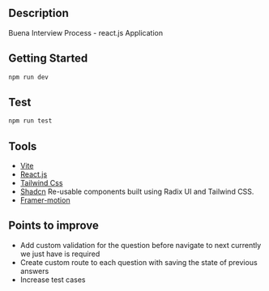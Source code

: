 ## Description

Buena Interview Process - react.js Application

## Getting Started

```bash
npm run dev
```

## Test

```bash
npm run test
```

## Tools

- [Vite](https://vitejs.dev/)
- [React.js](https://react.dev/)
- [Tailwind Css](https://tailwindcss.com/)
- [Shadcn](https://ui.shadcn.com/) Re-usable components built using Radix UI and Tailwind CSS.
- [Framer-motion](https://www.framer.com/motion/introduction/)

## Points to improve

- Add custom validation for the question before navigate to next currently we just have is required
- Create custom route to each question with saving the state of previous answers
- Increase test cases

